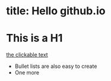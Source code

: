 # title: Hello github.io


# This is a H1

[the clickable text](http://xlson.com/)

* Bullet lists are also easy to create
* One more
